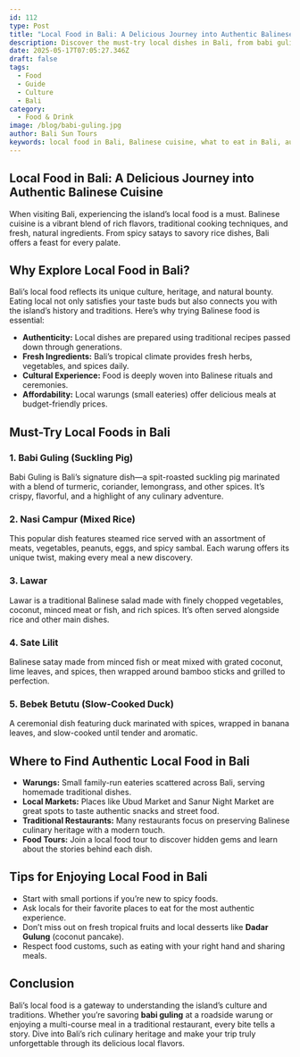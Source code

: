 ```yaml
---
id: 112
type: Post
title: "Local Food in Bali: A Delicious Journey into Authentic Balinese Cuisine"
description: Discover the must-try local dishes in Bali, from babi guling to sate lilit. Dive into authentic Balinese food culture, traditional cooking, and where to eat like a local.
date: 2025-05-17T07:05:27.346Z
draft: false
tags:
  - Food
  - Guide
  - Culture
  - Bali
category:
  - Food & Drink
image: /blog/babi-guling.jpg
author: Bali Sun Tours
keywords: local food in Bali, Balinese cuisine, what to eat in Bali, authentic Balinese food, Bali food guide
---
```


## Local Food in Bali: A Delicious Journey into Authentic Balinese Cuisine

When visiting Bali, experiencing the island’s local food is a must. Balinese cuisine is a vibrant blend of rich flavors, traditional cooking techniques, and fresh, natural ingredients. From spicy satays to savory rice dishes, Bali offers a feast for every palate.

## Why Explore Local Food in Bali?

Bali’s local food reflects its unique culture, heritage, and natural bounty. Eating local not only satisfies your taste buds but also connects you with the island’s history and traditions. Here’s why trying Balinese food is essential:

- **Authenticity:** Local dishes are prepared using traditional recipes passed down through generations.  
- **Fresh Ingredients:** Bali’s tropical climate provides fresh herbs, vegetables, and spices daily.  
- **Cultural Experience:** Food is deeply woven into Balinese rituals and ceremonies.  
- **Affordability:** Local warungs (small eateries) offer delicious meals at budget-friendly prices.

## Must-Try Local Foods in Bali

### 1. Babi Guling (Suckling Pig)  
Babi Guling is Bali’s signature dish—a spit-roasted suckling pig marinated with a blend of turmeric, coriander, lemongrass, and other spices. It’s crispy, flavorful, and a highlight of any culinary adventure.

### 2. Nasi Campur (Mixed Rice)  
This popular dish features steamed rice served with an assortment of meats, vegetables, peanuts, eggs, and spicy sambal. Each warung offers its unique twist, making every meal a new discovery.

### 3. Lawar  
Lawar is a traditional Balinese salad made with finely chopped vegetables, coconut, minced meat or fish, and rich spices. It’s often served alongside rice and other main dishes.

### 4. Sate Lilit  
Balinese satay made from minced fish or meat mixed with grated coconut, lime leaves, and spices, then wrapped around bamboo sticks and grilled to perfection.

### 5. Bebek Betutu (Slow-Cooked Duck)  
A ceremonial dish featuring duck marinated with spices, wrapped in banana leaves, and slow-cooked until tender and aromatic.

## Where to Find Authentic Local Food in Bali

- **Warungs:** Small family-run eateries scattered across Bali, serving homemade traditional dishes.  
- **Local Markets:** Places like Ubud Market and Sanur Night Market are great spots to taste authentic snacks and street food.  
- **Traditional Restaurants:** Many restaurants focus on preserving Balinese culinary heritage with a modern touch.  
- **Food Tours:** Join a local food tour to discover hidden gems and learn about the stories behind each dish.

## Tips for Enjoying Local Food in Bali

- Start with small portions if you’re new to spicy foods.  
- Ask locals for their favorite places to eat for the most authentic experience.  
- Don’t miss out on fresh tropical fruits and local desserts like **Dadar Gulung** (coconut pancake).  
- Respect food customs, such as eating with your right hand and sharing meals.

## Conclusion

Bali’s local food is a gateway to understanding the island’s culture and traditions. Whether you’re savoring **babi guling** at a roadside warung or enjoying a multi-course meal in a traditional restaurant, every bite tells a story. Dive into Bali’s rich culinary heritage and make your trip truly unforgettable through its delicious local flavors.
